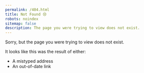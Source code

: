 ```yaml
---
permalink: /404.html
title: Not Found 😢
robots: noindex
sitemap: false
description: The page you were trying to view does not exist.
---
```


Sorry, but the page you were trying to view does not exist.

It looks like this was the result of either:

* A mistyped address
* An out-of-date link
